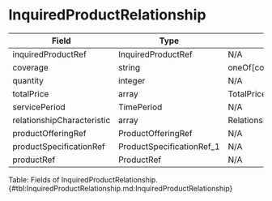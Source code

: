<!--
    ATTENTION: This file was generated via gradle!
               Do NOT manually edit this file! Any such changes will be overwritten!
-->

# InquiredProductRelationship

| Field | Type | Format | Required |
|-------|---|--------|---|
| inquiredProductRef | InquiredProductRef | N/A | Yes |
| coverage | string | oneOf[complete, partial] | No |
| quantity | integer | N/A | No |
| totalPrice | array | TotalPrice | No |
| servicePeriod | TimePeriod | N/A | No |
| relationshipCharacteristic | array | RelationshipCharacteristic | No |
| productOfferingRef | ProductOfferingRef | N/A | No |
| productSpecificationRef | ProductSpecificationRef_1 | N/A | No |
| productRef | ProductRef | N/A | No |

Table: Fields of InquiredProductRelationship. {#tbl:InquiredProductRelationship.md:InquiredProductRelationship}
